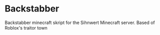 # Backstabber
Backstabber minecraft skript for the Sihnwert Minecraft server. 
Based of Roblox's traitor town
